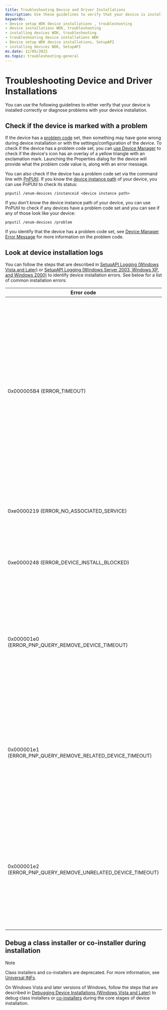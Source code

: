 ```yaml
---
title: Troubleshooting Device and Driver Installations
description: Use these guidelines to verify that your device is installed correctly or diagnose problems with your device installation.
keywords:
- Device setup WDK device installations , troubleshooting
- device installations WDK, troubleshooting
- installing devices WDK, troubleshooting
- troubleshooting device installations WDK
- Device setup WDK device installations, SetupAPI
- installing devices WDK, SetupAPI
ms.date: 12/05/2022
ms.topic: troubleshooting-general
---
```


# Troubleshooting Device and Driver Installations

You can use the following guidelines to either verify that your device is installed correctly or diagnose problems with your device installation.

## Check if the device is marked with a problem

If the device has a [problem code](devpkey-device-problemcode.md) set, then something may have gone wrong during device installation or with the settings/configuration of the device. To check if the device has a problem code set, you can [use Device Manager](using-device-manager.md) to check if the device's icon has an overlay of a yellow triangle with an exclamation mark.  Launching the Properties dialog for the device will provide what the problem code value is, along with an error message.

You can also check if the device has a problem code set via the command line with [PnPUtil](../devtest/pnputil.md).  If you know the [device instance path](device-instance-ids.md) of your device, you can use PnPUtil to check its status:

```console
pnputil /enum-devices /instanceid <device instance path>
```

If you don't know the device instance path of your device, you can use PnPUtil to check if any devices have a problem code set and you can see if any of those look like your device:

```console
pnputil /enum-devices /problem
```

If you identify that the device has a problem code set, see [Device Manager Error Message](device-manager-error-messages.md) for more information on the problem code.

## Look at device installation logs

You can follow the steps that are described in [SetupAPI Logging (Windows Vista and Later)](setupapi-logging--windows-vista-and-later-.md) or [SetupAPI Logging (Windows Server 2003, Windows XP, and Windows 2000)](setupapi-logging--windows-server-2003--windows-xp--and-windows-2000-.md) to identify device installation errors. See below for a list of common installation errors:

| Error code | Description |
|---|---|
| 0x000005B4 (ERROR_TIMEOUT) | The device installation took too long and was stopped.  See [SetupApi logs](setupapi-text-logs.md) for more information about the device installation and where the time was spent.<br><br>Some common causes of timeouts are:<br><br>A co-installer executing for too long.  This could be because the co-installer is performing some unsupported operation that has hung or is too long running.  For example, a co-installer is executed in a non-interactive session, so it can't do something that needs to wait on user input.  Co-installers are deprecated and should be avoided. For more information, see [universal INFs](using-a-universal-inf-file.md).<br><br>Starting or restarting a device at the end of device installation has hung. |
| 0xe0000219 (ERROR_NO_ASSOCIATED_SERVICE) | The driver package being installed on the device didn't specify an associated service for the device.  For more information, see the SPSVCINST_ASSOCSERVICE flag in the [INF AddService Directive](inf-addservice-directive.md) documentation. |
| 0xe0000248 (ERROR_DEVICE_INSTALL_BLOCKED) | The installation of the device was blocked due to group policy settings.  For more information, see [controlling device installation using Group Policy](/previous-versions/dotnet/articles/bb530324(v=msdn.10)) and [Mobile Device Management policies for device installation](/windows/client-management/mdm/policy-csp-deviceinstallation). |
| 0x000001e0 (ERROR_PNP_QUERY_REMOVE_DEVICE_TIMEOUT) | At the end of device installation, one or more devices will be restarted to pick up new files or settings changed during the device installation.  As part of this restart operation, a query remove operation is performed on the device or devices being restarted. This error indicates that something hung or took too long during the query remove operation for the device being installed. For more information, see [SetupApi logs](setupapi-text-logs.md). |
| 0x000001e1 (ERROR_PNP_QUERY_REMOVE_RELATED_DEVICE_TIMEOUT) | At the end of device installation, one or more devices will be restarted to pick up new files or settings changed during the device installation.  As part of this restart operation, a query remove operation is performed on the device or devices being restarted. This error indicates that something hung or took too long during the query remove operation for one of the device or devices being restarted. For more information, see [SetupApi logs](setupapi-text-logs.md). |
| 0x000001e2 (ERROR_PNP_QUERY_REMOVE_UNRELATED_DEVICE_TIMEOUT) | At the end of device installation, one or more devices will be restarted to pick up new files or settings changed during the device installation.  As part of this restart operation, a query remove operation is performed on the device or devices being restarted. This error indicates that that query remove operation wasn't able to be performed in a timely manner due to a query remove operation being performed on another device on the system. For more information, see [SetupApi logs](setupapi-text-logs.md). |

## Debug a class installer or co-installer during installation

> [!NOTE]
> Class installers and co-installers are deprecated.  For more information, see [Universal INFs](using-a-universal-inf-file.md).

On Windows Vista and later versions of Windows, follow the steps that are described in [Debugging Device Installations (Windows Vista and Later)](debugging-device-installations--windows-vista-and-later-.md) to debug class installers or [co-installers](writing-a-co-installer.md) during the core stages of device installation.
